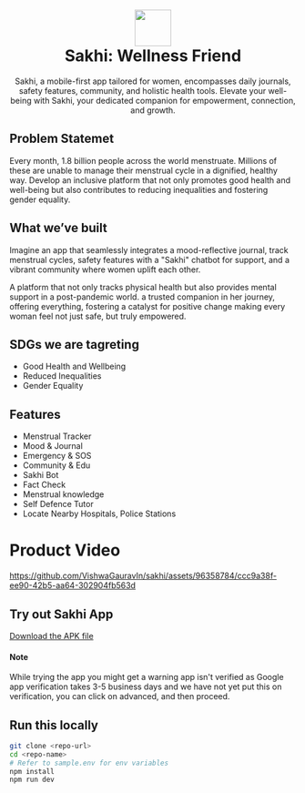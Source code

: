 <div align="center">
  <h1> 
    <img src="/assets/logo.png" width="64px">
    <br/> 
    Sakhi: Wellness Friend
  </h1>
  Sakhi, a mobile-first app tailored for women, encompasses daily journals, safety features, community, and holistic health tools. Elevate your well-being with Sakhi, your dedicated companion for empowerment, connection, and growth.
</div>

## Problem Statemet
Every month, 1.8 billion people across the world menstruate. Millions of these are unable to manage their menstrual cycle in a dignified, healthy way. Develop an inclusive platform that not only promotes good health and well-being but also contributes to reducing inequalities and fostering gender equality.

## What we’ve built
Imagine an app that seamlessly integrates a mood-reflective journal, track menstrual cycles, safety features with a "Sakhi" chatbot for support, and a vibrant community where women uplift each other.

A platform that not only tracks physical health but also provides mental support in a post-pandemic world. a trusted companion in her journey, offering everything, fostering a catalyst for positive change making every woman feel not just safe, but truly empowered.

## SDGs we are tagreting
- Good Health and Wellbeing
- Reduced Inequalities
- Gender Equality

## Features
- Menstrual Tracker
- Mood & Journal
- Emergency & SOS
- Community & Edu
- Sakhi Bot 
- Fact Check
- Menstrual knowledge
- Self Defence Tutor
- Locate Nearby Hospitals, Police Stations

# Product Video

https://github.com/VishwaGauravIn/sakhi/assets/96358784/ccc9a38f-ee90-42b5-aa64-302904fb563d

## Try out Sakhi App

<a href="https://sakhi.vercel.app/Sakhi.apk" download>
 Download the APK file
</a>

#### Note
While trying the app you might get a warning app isn't verified as Google app verification takes 3-5 business days and we have not yet put this on verification, you can click on advanced, and then proceed.

## Run this locally

```bash
git clone <repo-url>
cd <repo-name>
# Refer to sample.env for env variables
npm install
npm run dev
```
